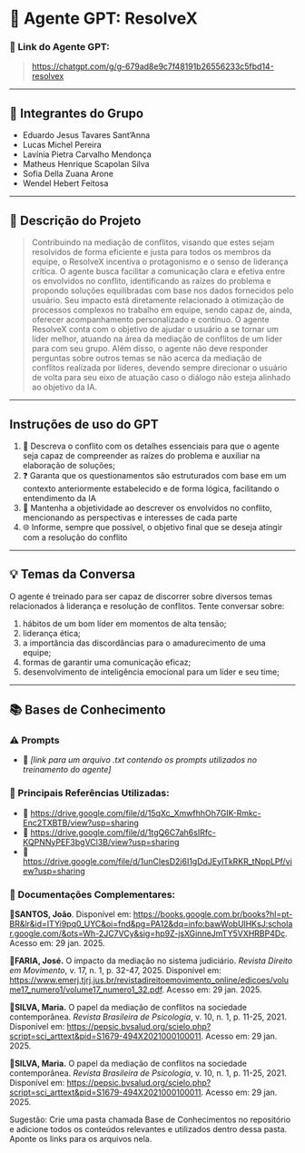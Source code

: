 # 🤖 **Agente GPT: ResolveX**

### **🔗 Link do Agente GPT:**  
> https://chatgpt.com/g/g-679ad8e9c7f48191b26556233c5fbd14-resolvex

---

## **👥 Integrantes do Grupo**  
- Eduardo Jesus Tavares Sant’Anna
- Lucas Michel Pereira
- Lavínia Pietra Carvalho Mendonça
- Matheus Henrique Scapolan Silva
- Sofia Della Zuana Arone
- Wendel Hebert Feitosa

---

## **📄 Descrição do Projeto**  

> Contribuindo na mediação de conflitos, visando que estes sejam resolvidos de forma eficiente e justa para todos os membros da equipe, o ResolveX incentiva o protagonismo e o senso de liderança crítica. O agente busca facilitar a comunicação clara e efetiva entre os envolvidos no conflito, identificando as raízes do problema e propondo soluções equilibradas com base nos dados fornecidos pelo usuário. Seu impacto está diretamente relacionado à otimização de processos complexos no trabalho em equipe, sendo capaz de, ainda, oferecer acompanhamento personalizado e contínuo.
> O agente ResolveX conta com o objetivo de ajudar o usuário a se tornar um líder melhor, atuando na área da mediação de conflitos de um líder para com seu grupo. Além disso, o agente não deve responder perguntas sobre outros temas se não acerca da mediação de conflitos realizada por líderes, devendo sempre direcionar o usuário de volta para seu eixo de atuação caso o diálogo não esteja alinhado ao objetivo da IA. 
---

## **Instruções de uso do GPT** 
1. 🌳 Descreva o conflito com os detalhes essenciais para que o agente seja capaz de compreender as raízes do problema e auxiliar na elaboração de soluções;
2. ❓ Garanta que os questionamentos são estruturados com base em um contexto anteriormente estabelecido e de forma lógica, facilitando o entendimento da IA
3. 👥 Mantenha a objetividade ao descrever os envolvidos no conflito, mencionando as perspectivas e interesses de cada parte
4. 🌐 Informe, sempre que possível, o objetivo final que se deseja atingir com a resolução do conflito

---

## **💡 Temas da Conversa** 
O agente é treinado para ser capaz de discorrer sobre diversos temas relacionados à liderança e resolução de conflitos. Tente conversar sobre:
1. hábitos de um bom líder em momentos de alta tensão;
2. liderança ética;
3. a importância das discordâncias para o amadurecimento de uma equipe;
4. formas de garantir uma comunicação eficaz;
5. desenvolvimento de inteligência emocional para um líder e seu time;

---

## **📚 Bases de Conhecimento**  

### **⚠️ Prompts**
- 📗 _[link para um arquivo .txt contendo os prompts utilizados no treinamento do agente]_

### **📘 Principais Referências Utilizadas:**  
- 📗 https://drive.google.com/file/d/15qXc_XmwfhhOh7GIK-Rmkc-Enc2TXBTB/view?usp=sharing
- 📙 https://drive.google.com/file/d/1tgQ6C7ah6sIRfc-KQPNNyPEF3bgVCl3B/view?usp=sharing
- 📕 https://drive.google.com/file/d/1unClesD2j6I1gDdJEylTkRKR_tNppLPf/view?usp=sharing

### **📖 Documentações Complementares:**  
🔗**SANTOS, João**. Disponível em: https://books.google.com.br/books?hl=pt-BR&lr&id=ITYi9pq0_UYC&oi=fnd&pg=PA12&dq=info:bawWobUlHKsJ:scholar.google.com/&ots=Wh-2JC7VCy&sig=hp9Z-jsXGinneJmTY5VXHRBP4Dc. Acesso em: 29 jan. 2025.

🔗**FARIA, José.** O impacto da mediação no sistema judiciário. *Revista Direito em Movimento*, v. 17, n. 1, p. 32-47, 2025. Disponível em: https://www.emerj.tjrj.jus.br/revistadireitoemovimento_online/edicoes/volume17_numero1/volume17_numero1_32.pdf. Acesso em: 29 jan. 2025.

🔗**SILVA, Maria.** O papel da mediação de conflitos na sociedade contemporânea. *Revista Brasileira de Psicologia*, v. 10, n. 1, p. 11-25, 2021. Disponível em: https://pepsic.bvsalud.org/scielo.php?script=sci_arttext&pid=S1679-494X2021000100011. Acesso em: 29 jan. 2025.

🔗**SILVA, Maria.** O papel da mediação de conflitos na sociedade contemporânea. *Revista Brasileira de Psicologia*, v. 10, n. 1, p. 11-25, 2021. Disponível em: https://pepsic.bvsalud.org/scielo.php?script=sci_arttext&pid=S1679-494X2021000100011. Acesso em: 29 jan. 2025.

Sugestão: Crie uma pasta chamada Base de Conhecimentos no repositório e adicione todos os conteúdos relevantes e utilizados dentro dessa pasta. Aponte os links para os arquivos nela.


